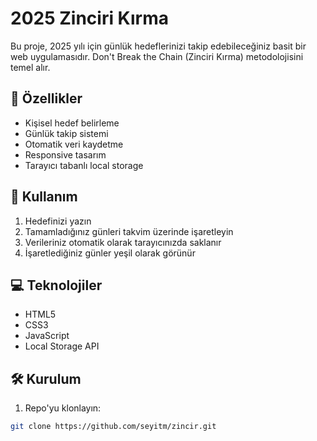 # 2025 Zinciri Kırma

Bu proje, 2025 yılı için günlük hedeflerinizi takip edebileceğiniz basit bir web uygulamasıdır. Don't Break the Chain (Zinciri Kırma) metodolojisini temel alır.

## 🌟 Özellikler

- Kişisel hedef belirleme
- Günlük takip sistemi
- Otomatik veri kaydetme
- Responsive tasarım
- Tarayıcı tabanlı local storage

## 🚀 Kullanım

1. Hedefinizi yazın
2. Tamamladığınız günleri takvim üzerinde işaretleyin
3. Verileriniz otomatik olarak tarayıcınızda saklanır
4. İşaretlediğiniz günler yeşil olarak görünür

## 💻 Teknolojiler

- HTML5
- CSS3
- JavaScript
- Local Storage API

## 🛠️ Kurulum

1. Repo'yu klonlayın:
```bash
git clone https://github.com/seyitm/zincir.git
